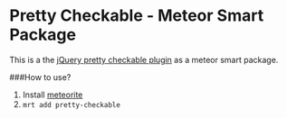 Pretty Checkable - Meteor Smart Package
===============

This is a the [jQuery pretty checkable plugin](http://arthurgouveia.com/prettyCheckable/) as a meteor smart package.

###How to use?

1. Install [meteorite](https://github.com/oortcloud/meteorite)
2. `mrt add pretty-checkable`

